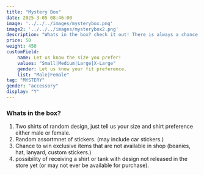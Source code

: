 ```yaml
---
title: "Mystery Box"
date: 2025-3-05 08:46:00
image: '../../../images/mysterybox.png'
image2: '../../../images/mysterybox2.png'
description: "Whats in the box? check it out! There is always a chance for one exclusive item."
price: 50
weight: 450
customField:
    name: Let us know the size you prefer!
    values: "Small|Medium|Large|X-Large"
    gender: Let us know your fit preference.
    list: "Male|Female"
tag: "MYSTERY"
gender: "accessory"
display: "Y"
---
```


### Whats in the box?  

1. Two shirts of random design, just tell us your size and shirt preference either male or female.
2. Random assortmnet of stickers. (may include car stickers.)
3. Chance to win exclusive items that are not available in shop (beanies, hat, lanyard, custom stickers.)
4.  possibility of receiving a shirt or tank with design not released in the store yet (or may not ever be available for purchase).

